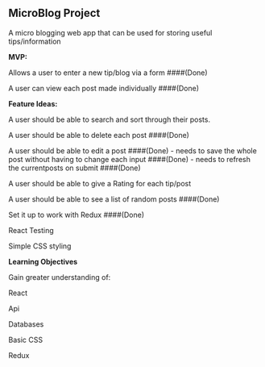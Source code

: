 ## MicroBlog Project 

A micro blogging web app that can be used for storing useful tips/information

<strong>MVP:</strong> 

Allows a user to enter a new tip/blog via a form ####(Done)

A user can view each post made individually ####(Done)


<strong>Feature Ideas:</strong>

A user should be able to search and sort through their posts.

A user should be able to delete each post ####(Done)

A user should be able to edit a post ####(Done)
    - needs to save the whole post without having to change each input ####(Done)
    - needs to refresh the currentposts on submit ####(Done)

A user should be able to give a Rating for each tip/post 

A user should be able to see a list of random posts ####(Done)

Set it up to work with Redux ####(Done)

React Testing 

Simple CSS styling

<strong>Learning Objectives</strong>

Gain greater understanding of:

React

Api

Databases

Basic CSS

Redux
